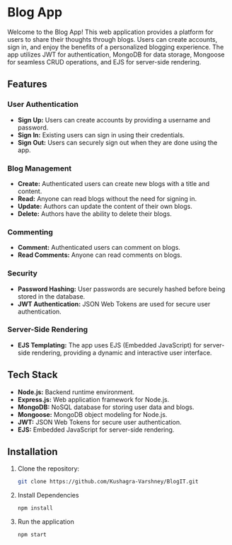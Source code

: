 # Blog App

Welcome to the Blog App! This web application provides a platform for users to share their thoughts through blogs. Users can create accounts, sign in, and enjoy the benefits of a personalized blogging experience. The app utilizes JWT for authentication, MongoDB for data storage, Mongoose for seamless CRUD operations, and EJS for server-side rendering.

## Features

### User Authentication
- **Sign Up:** Users can create accounts by providing a username and password.
- **Sign In:** Existing users can sign in using their credentials.
- **Sign Out:** Users can securely sign out when they are done using the app.

### Blog Management
- **Create:** Authenticated users can create new blogs with a title and content.
- **Read:** Anyone can read blogs without the need for signing in.
- **Update:** Authors can update the content of their own blogs.
- **Delete:** Authors have the ability to delete their blogs.

### Commenting
- **Comment:** Authenticated users can comment on blogs.
- **Read Comments:** Anyone can read comments on blogs.

### Security
- **Password Hashing:** User passwords are securely hashed before being stored in the database.
- **JWT Authentication:** JSON Web Tokens are used for secure user authentication.

### Server-Side Rendering
- **EJS Templating:** The app uses EJS (Embedded JavaScript) for server-side rendering, providing a dynamic and interactive user interface.

## Tech Stack

- **Node.js:** Backend runtime environment.
- **Express.js:** Web application framework for Node.js.
- **MongoDB:** NoSQL database for storing user data and blogs.
- **Mongoose:** MongoDB object modeling for Node.js.
- **JWT:** JSON Web Tokens for secure user authentication.
- **EJS:** Embedded JavaScript for server-side rendering.

## Installation

1. Clone the repository:
   ```bash
   git clone https://github.com/Kushagra-Varshney/BlogIT.git

2. Install Dependencies
   ```bash
   npm install

3. Run the application
   ```bash
   npm start